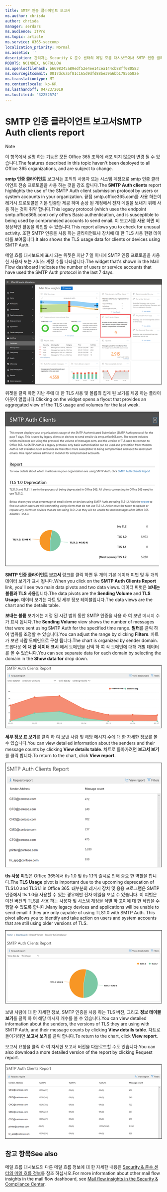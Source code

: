 ```yaml
---
title: SMTP 인증 클라이언트 보고서
ms.author: chrisda
author: chrisda
manager: serdars
ms.audience: ITPro
ms.topic: article
ms.service: O365-seccomp
localization_priority: Normal
ms.assetid: ''
description: 관리자는 Security & 준수 센터의 메일 흐름 대시보드에서 SMTP 인증 클라이언트 보고서에 대해 알아볼 수 있습니다.
ROBOTS: NOINDEX, NOFOLLOW
ms.openlocfilehash: b6698345a89edf52e4ee14cea144cb88ff080583
ms.sourcegitcommit: 0017dc6a5f81c165d9dfd88be39a6bb17856582e
ms.translationtype: MT
ms.contentlocale: ko-KR
ms.lasthandoff: 04/23/2019
ms.locfileid: "32252574"
---
```

# <a name="smtp-auth-clients-report"></a><span data-ttu-id="2e2d4-103">SMTP 인증 클라이언트 보고서</span><span class="sxs-lookup"><span data-stu-id="2e2d4-103">SMTP Auth clients report</span></span>

> [!NOTE]
> <span data-ttu-id="2e2d4-104">이 항목에서 설명 하는 기능은 모든 Office 365 조직에 배포 되지 않으며 변경 될 수 있습니다.</span><span class="sxs-lookup"><span data-stu-id="2e2d4-104">The features described in this topic haven't been deployed to all Office 365 organizations, and are subject to change.</span></span>

<span data-ttu-id="2e2d4-105">**smtp 인증 클라이언트** 보고서는 조직의 사용자 또는 시스템 계정으로 smtp 인증 클라이언트 전송 프로토콜을 사용 하는 것을 강조 합니다.</span><span class="sxs-lookup"><span data-stu-id="2e2d4-105">The **SMTP Auth clients** report highlights the use of the SMTP Auth client submission protocol by users or system accounts in your organization.</span></span> <span data-ttu-id="2e2d4-106">끝점 smtp.office365.com를 사용 하는이 레거시 프로토콜은 기본 인증만 제공 하며 손상 된 계정에서 전자 메일을 보내기 위해 사용 하는 것이 취약 합니다.</span><span class="sxs-lookup"><span data-stu-id="2e2d4-106">This legacy protocol (which uses the endpoint smtp.office365.com) only offers Basic authentication, and is susceptible to being used by compromised accounts to send email.</span></span>  <span data-ttu-id="2e2d4-107">이 보고서를 사용 하면 비정상적인 활동을 확인할 수 있습니다.</span><span class="sxs-lookup"><span data-stu-id="2e2d4-107">This report allows you to check for unusual activity.</span></span> <span data-ttu-id="2e2d4-108">또한 SMTP 인증을 사용 하는 클라이언트나 장치에 대 한 TLS 사용 현황 데이터를 보여줍니다.</span><span class="sxs-lookup"><span data-stu-id="2e2d4-108">It also shows the TLS usage data for clients or devices using SMTP Auth.</span></span>

<span data-ttu-id="2e2d4-109">메일 흐름 대시보드에 표시 되는 위젯은 지난 7 일 이내에 SMTP 인증 프로토콜을 사용한 사용자 또는 서비스 계정 수를 나타냅니다.</span><span class="sxs-lookup"><span data-stu-id="2e2d4-109">The widget that's shown in the Mail Flow dashboard indicates the number of users or service accounts that have used the SMTP Auth protocol in the last 7 days.</span></span>

![Security & 준수 센터의 메일 흐름 대시보드에서 SMTP 인증 클라이언트 보고서](media/smtp-auth-clients-report-selected.png)

<span data-ttu-id="2e2d4-111">위젯을 클릭 하면 지난 주에 대 한 TLS 사용 및 볼륨의 집계 된 보기를 제공 하는 플라이 아웃이 열립니다.</span><span class="sxs-lookup"><span data-stu-id="2e2d4-111">Clicking on the widget opens a flyout that provides an aggregated view of the TLS usage and volumes for the last week.</span></span>

![SMTP 인증 클라이언트 보고서의 플라이 아웃](media/smtp-auth-clients-flyout.png)

<span data-ttu-id="2e2d4-113">**SMTP 인증 클라이언트 보고서** 링크를 클릭 하면 두 개의 기본 데이터 피벗 및 두 개의 데이터 보기가 표시 됩니다.</span><span class="sxs-lookup"><span data-stu-id="2e2d4-113">When you click on the **SMTP Auth Clients Report** link, you'll see two main data pivots and two data views.</span></span> <span data-ttu-id="2e2d4-114">데이터 피벗은 **보내는 볼륨과** **TLS 사용**입니다.</span><span class="sxs-lookup"><span data-stu-id="2e2d4-114">The data pivots are the **Sending Volume** and **TLS Usage**.</span></span> <span data-ttu-id="2e2d4-115">데이터 보기는 차트 및 세부 정보 테이블입니다.</span><span class="sxs-lookup"><span data-stu-id="2e2d4-115">The data views are the chart and the details table.</span></span>

<span data-ttu-id="2e2d4-116">**보내는 볼륨** 보기에는 지정 된 시간 범위 동안 SMTP 인증을 사용 하 여 보낸 메시지 수가 표시 됩니다.</span><span class="sxs-lookup"><span data-stu-id="2e2d4-116">The **Sending Volume** view shows the number of messages that were sent using SMTP Auth for the specified time range.</span></span> <span data-ttu-id="2e2d4-117">**필터**를 클릭 하 여 범위를 조정할 수 있습니다.</span><span class="sxs-lookup"><span data-stu-id="2e2d4-117">You can adjust the range by clicking **Filters**.</span></span> <span data-ttu-id="2e2d4-118">차트가 보낸 사람 도메인으로 구성 됩니다.</span><span class="sxs-lookup"><span data-stu-id="2e2d4-118">The chart is organized by sender domain.</span></span> <span data-ttu-id="2e2d4-119">드롭다운 **에 대 한 데이터 표시** 에서 도메인을 선택 하 여 각 도메인에 대해 개별 데이터를 볼 수 있습니다.</span><span class="sxs-lookup"><span data-stu-id="2e2d4-119">You can see separate data for each domain by selecting the domain in the **Show data for** drop down.</span></span>

![SMTP 인증 클라이언트 보고서의 보내는 볼륨](media/smtp-auth-clients-report-sending-volume.png)

<span data-ttu-id="2e2d4-121">**세부 정보 표 보기**를 클릭 하 여 보낸 사람 및 해당 메시지 수에 대 한 자세한 정보를 볼 수 있습니다.</span><span class="sxs-lookup"><span data-stu-id="2e2d4-121">You can view detailed information about the senders and their message counts by clicking **View details table**.</span></span> <span data-ttu-id="2e2d4-122">차트로 돌아가려면 **보고서 보기**를 클릭 합니다.</span><span class="sxs-lookup"><span data-stu-id="2e2d4-122">To return to the chart, click **View report**.</span></span>

![SMTP 인증 클라이언트 보고서의 전송 볼륨에 대 한 정보 테이블](media/smtp-auth-clients-report-details-sending-volume.png)

<span data-ttu-id="2e2d4-124">**tls 사용** 피벗은 Office 365에서 tls 1.0 및 tls 1.1의 출시로 인해 중요 한 역할을 합니다.</span><span class="sxs-lookup"><span data-stu-id="2e2d4-124">The **TLS Usage** pivot is important due to the upcoming deprecation of TLS1.0 and TLS1.1 in Office 365.</span></span> <span data-ttu-id="2e2d4-125">대부분의 레거시 장치 및 응용 프로그램은 SMTP 인증에서 tls 1.0을 사용할 수 있는 경우에만 전자 메일을 보낼 수 있습니다. 이 피벗은 이전 버전의 TLS를 사용 하는 사용자 및 시스템 계정을 식별 하 고이에 대 한 작업을 수행할 수 있도록 합니다.</span><span class="sxs-lookup"><span data-stu-id="2e2d4-125">Many legacy devices and applications will be unable to send email if they are only capable of using TLS1.0 with SMTP Auth. This pivot allows you to identify and take action on users and system accounts that are still using older versions of TLS.</span></span>

![SMTP 인증 클라이언트 보고서의 TLS 사용](media/smtp-auth-clients-report-tls-usage.png)

<span data-ttu-id="2e2d4-127">보낸 사람에 대 한 자세한 정보, SMTP 인증을 사용 하는 TLS 버전, 그리고 **정보 테이블 보기**를 클릭 하 여 해당 메시지 개수를 볼 수 있습니다.</span><span class="sxs-lookup"><span data-stu-id="2e2d4-127">You can view detailed information about the senders, the versions of TLS they are using with SMTP Auth, and their message counts by clicking **View details table**.</span></span> <span data-ttu-id="2e2d4-128">차트로 돌아가려면 **보고서 보기**를 클릭 합니다.</span><span class="sxs-lookup"><span data-stu-id="2e2d4-128">To return to the chart, click **View report**.</span></span>

<span data-ttu-id="2e2d4-129">보고서 요청을 클릭 하 여 자세한 보고서 버전을 다운로드할 수도 있습니다.</span><span class="sxs-lookup"><span data-stu-id="2e2d4-129">You can also download a more detailed version of the report by clicking Request report.</span></span>

![SMTP 인증 클라이언트 보고서의 TLS 사용에 대 한 정보 테이블](media/smtp-auth-clients-report-details-tls-usage.png)

## <a name="see-also"></a><span data-ttu-id="2e2d4-131">참고 항목</span><span class="sxs-lookup"><span data-stu-id="2e2d4-131">See also</span></span>

<span data-ttu-id="2e2d4-132">메일 흐름 대시보드의 다른 메일 흐름 정보에 대 한 자세한 내용은 [Security & 준수 센터의 메일 흐름 정보](mail-flow-insights-v2.md)를 참조 하십시오.</span><span class="sxs-lookup"><span data-stu-id="2e2d4-132">For more information about other mail flow insights in the mail flow dashboard, see [Mail flow insights in the Security & Compliance Center](mail-flow-insights-v2.md).</span></span>
